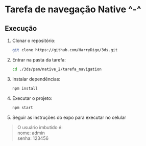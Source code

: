 # Tarefa de navegação Native ^-^

## Execução

1. Clonar o repositório:

    ```bash
    git clone https://github.com/HarryDigo/3ds.git
    ```

2. Entrar na pasta da tarefa:

    ```bash
    cd ./3ds/pam/native_2/tarefa_navigation
    ```
3. Instalar dependências:

    ```bash
    npm install
    ```
4. Executar o projeto:

    ```bash
    npm start
    ```

5. Seguir as instruções do expo para executar no celular
> O usuário imbutido é: <br> nome: admin <br> senha: 123456